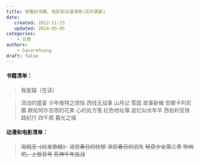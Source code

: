 ```yaml
---
title: 想看的书籍、电影和动漫清单(实时更新)
date: 
   created: 2022-11-23 
   updated: 2024-05-05
categories: 
    - 日常
authors:
    - Squarehuang
draft: false
---
```




#### 书籍清单：

> 我是猫（在读）
<!-- more -->
> 流动的盛宴
> 少年维特之烦恼
> 西线无战事
> 山月记
> 雪国
> 故事新编
> 安娜卡列尼娜
> 献给阿尔吉侬的花束
> 心的处方笺
> 红色地址簿
> 追忆似水年华
> 西伯利亚铁路纪行
> 四千周
> 暮光之城

#### 动漫和电影清单：

> ~~海贼王《红发歌姬》~~
> ~~凉宫春日的忧郁~~
> ~~凉宫春日的消失~~
> ~~轻音少女第二季~~
> ~~吹响吧，上低音号~~
> ~~死神千年血战~~

<!-- more -->
